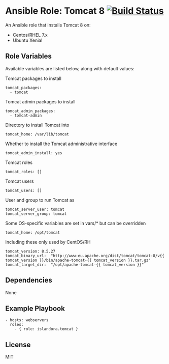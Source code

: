 # Ansible Role: Tomcat 8 [![Build Status](https://travis-ci.org/Islandora-Devops/ansible-role-tomcat.svg?branch=master)](https://travis-ci.org/Islandora-Devops/ansible-role-tomcat)

An Ansible role that installs Tomcat 8 on:

* Centos/RHEL 7.x
* Ubuntu Xenial

## Role Variables

Available variables are listed below, along with default values:

Tomcat packages to install
```
tomcat_packages:
  - tomcat
```

Tomcat admin packages to install
```
tomcat_admin_packages:
  - tomcat-admin
```

Directory to install Tomcat into
```
tomcat_home: /var/lib/tomcat
```

Whether to install the Tomcat administrative interface
```
tomcat_admin_install: yes
```

Tomcat roles
```
tomcat_roles: []
```

Tomcat users
```
tomcat_users: []
```

User and group to run Tomcat as
```
tomcat_server_user: tomcat
tomcat_server_group: tomcat
```

Some OS-specific variables are set in vars/* but can be overridden
```
tomcat_home: /opt/tomcat
```

Including these only used by CentOS/RH
```
tomcat_version: 8.5.27
tomcat_binary_url:  "http://www-eu.apache.org/dist/tomcat/tomcat-8/v{{ tomcat_version }}/bin/apache-tomcat-{{ tomcat_version }}.tar.gz"
tomcat_target_dir:  "/opt/apache-tomcat-{{ tomcat_version }}"
```

## Dependencies

  None

## Example Playbook

    - hosts: webservers
      roles:
        - { role: islandora.tomcat }

## License

MIT
